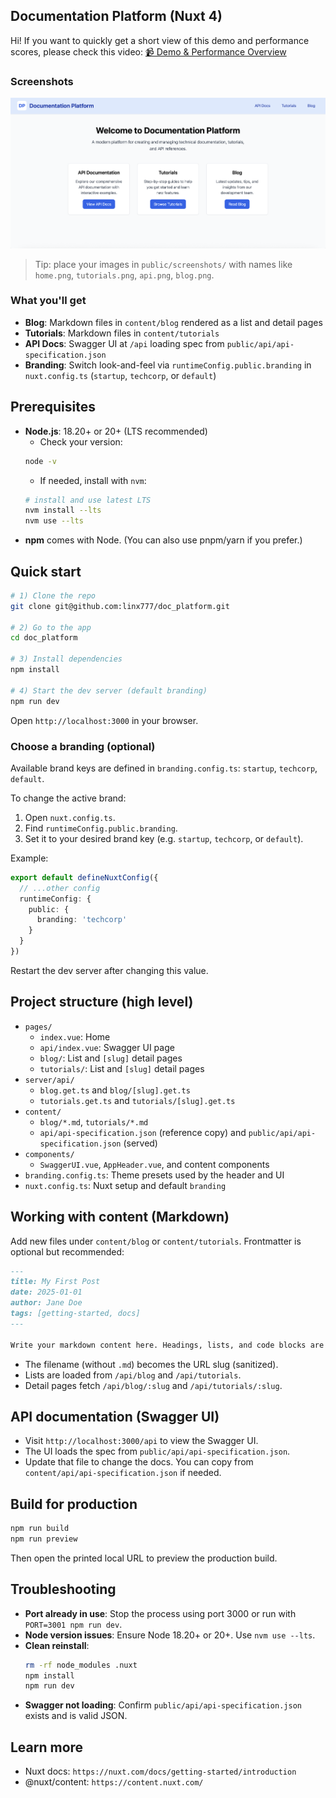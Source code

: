 ## Documentation Platform (Nuxt 4)

Hi! If you want to quickly get a short view of this demo and performance scores, please check this video:
[📹 Demo & Performance Overview](https://www.loom.com/share/de38f3950883464290ccbfef29122a4b?sid=89d8c272-9bb9-4257-aa2c-786c45615db2)

### Screenshots

![Home page](public/screenshots/home.png)

> Tip: place your images in `public/screenshots/` with names like `home.png`, `tutorials.png`, `api.png`, `blog.png`.

### What you'll get
- **Blog**: Markdown files in `content/blog` rendered as a list and detail pages
- **Tutorials**: Markdown files in `content/tutorials`
- **API Docs**: Swagger UI at `/api` loading spec from `public/api/api-specification.json`
- **Branding**: Switch look-and-feel via `runtimeConfig.public.branding` in `nuxt.config.ts` (`startup`, `techcorp`, or `default`)

## Prerequisites
- **Node.js**: 18.20+ or 20+ (LTS recommended)
  - Check your version:
  ```bash
  node -v
  ```
  - If needed, install with `nvm`:
  ```bash
  # install and use latest LTS
  nvm install --lts
  nvm use --lts
  ```
- **npm** comes with Node. (You can also use pnpm/yarn if you prefer.)

## Quick start
```bash
# 1) Clone the repo
git clone git@github.com:linx777/doc_platform.git

# 2) Go to the app
cd doc_platform

# 3) Install dependencies
npm install

# 4) Start the dev server (default branding)
npm run dev
```

Open `http://localhost:3000` in your browser.

### Choose a branding (optional)
Available brand keys are defined in `branding.config.ts`: `startup`, `techcorp`, `default`.

To change the active brand:
1. Open `nuxt.config.ts`.
2. Find `runtimeConfig.public.branding`.
3. Set it to your desired brand key (e.g. `startup`, `techcorp`, or `default`).

Example:
```ts
export default defineNuxtConfig({
  // ...other config
  runtimeConfig: {
    public: {
      branding: 'techcorp'
    }
  }
})
```

Restart the dev server after changing this value.

## Project structure (high level)
- `pages/`
  - `index.vue`: Home
  - `api/index.vue`: Swagger UI page
  - `blog/`: List and `[slug]` detail pages
  - `tutorials/`: List and `[slug]` detail pages
- `server/api/`
  - `blog.get.ts` and `blog/[slug].get.ts`
  - `tutorials.get.ts` and `tutorials/[slug].get.ts`
- `content/`
  - `blog/*.md`, `tutorials/*.md`
  - `api/api-specification.json` (reference copy) and `public/api/api-specification.json` (served)
- `components/`
  - `SwaggerUI.vue`, `AppHeader.vue`, and content components
- `branding.config.ts`: Theme presets used by the header and UI
- `nuxt.config.ts`: Nuxt setup and default `branding`

## Working with content (Markdown)
Add new files under `content/blog` or `content/tutorials`. Frontmatter is optional but recommended:
```md
---
title: My First Post
date: 2025-01-01
author: Jane Doe
tags: [getting-started, docs]
---

Write your markdown content here. Headings, lists, and code blocks are supported.
```

- The filename (without `.md`) becomes the URL slug (sanitized).
- Lists are loaded from `/api/blog` and `/api/tutorials`.
- Detail pages fetch `/api/blog/:slug` and `/api/tutorials/:slug`.

## API documentation (Swagger UI)
- Visit `http://localhost:3000/api` to view the Swagger UI.
- The UI loads the spec from `public/api/api-specification.json`.
- Update that file to change the docs. You can copy from `content/api/api-specification.json` if needed.

## Build for production
```bash
npm run build
npm run preview
```
Then open the printed local URL to preview the production build.

## Troubleshooting
- **Port already in use**: Stop the process using port 3000 or run with `PORT=3001 npm run dev`.
- **Node version issues**: Ensure Node 18.20+ or 20+. Use `nvm use --lts`.
- **Clean reinstall**:
  ```bash
  rm -rf node_modules .nuxt
  npm install
  npm run dev
  ```
- **Swagger not loading**: Confirm `public/api/api-specification.json` exists and is valid JSON.

## Learn more
- Nuxt docs: `https://nuxt.com/docs/getting-started/introduction`
- @nuxt/content: `https://content.nuxt.com/`
